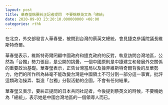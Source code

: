 ```yaml
---
layout: post
title: 華春瑩稱要糾正記者提問　不要稱蔡英文為「總統」
date: 2020-09-03 23:20:10.000000000 +08:00
categories: rthk
---
```


在北京，外交部發言人華春瑩，被問到台灣的蔡英文總統，會見捷克參議院議長維斯特奇爾。

華春瑩表示，維斯特奇爾罔顧中國政府和捷克政府的反對，執意訪問台灣地區，公然為「台獨」勢力張目，是公開的挑釁，一個中國原則是中捷建立和發展外交關係的重要政治基礎。華春瑩表示，正告台灣當局以及操弄維斯特奇爾背後的反華勢力，他們的所作所為絲毫不能改變台灣是中國領土不可分割一部分這一事實。批評這類政治操弄、製造「台獨」分裂活動的企圖，不會有任何結果。

華春瑩又表示，要糾正提問的日本共同社記者，今後提到蔡英文的時候，不要稱她為「總統」，表示她是中國台灣地區的一個領導人而已。
